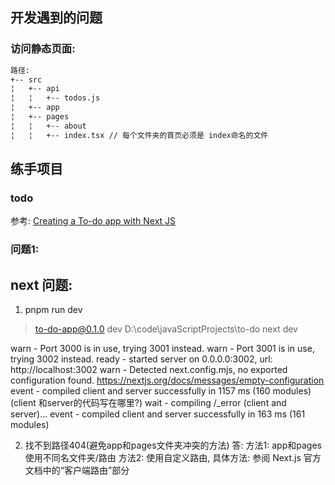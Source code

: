 ## 开发遇到的问题

### 访问静态页面:

```txt
路径:
+-- src
¦   +-- api
¦   ¦   +-- todos.js
¦   +-- app
¦   +-- pages
¦   ¦   +-- about
¦   ¦   +-- index.tsx // 每个文件夹的首页必须是 index命名的文件
```

## 练手项目

### todo

参考: [Creating a To-do app with Next JS](https://medium.com/@amayawickramasinghe2001/creating-a-to-do-app-with-next-js-cdb58f0b12d1)

### 问题1:

## next 问题:

1.  pnpm run dev

> to-do-app@0.1.0 dev D:\code\javaScriptProjects\to-do
> next dev

warn - Port 3000 is in use, trying 3001 instead.
warn - Port 3001 is in use, trying 3002 instead.
ready - started server on 0.0.0.0:3002, url: http://localhost:3002
warn - Detected next.config.mjs, no exported configuration found. https://nextjs.org/docs/messages/empty-configuration
event - compiled client and server successfully in 1157 ms (160 modules) (client 和server的代码写在哪里?)
wait - compiling /\_error (client and server)...
event - compiled client and server successfully in 163 ms (161 modules)

2. 找不到路径404(避免app和pages文件夹冲突的方法)
   答: 方法1: app和pages使用不同名文件夹/路由
   方法2: 使用自定义路由, 具体方法: 参阅 Next.js 官方文档中的“客户端路由”部分
